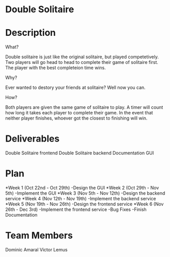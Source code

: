 # Double Solitaire

# Description
What?

Double solitaire is just like the original solitaire, but played competetively. Two players will go head to head to complete their game of solitaire first. The player with the best completeion time wins. 

Why?

Ever wanted to destory your friends at solitaire? Well now you can.

How?

Both players are given the same game of solitaire to play. A timer will count how long it takes each player to complete their game. In the event that neither player finishes, whoever got the closest to finishing will win.

# Deliverables

Double Solitaire frontend
Double Solitaire backend
Documentation
GUI

# Plan
*Week 1 (Oct 22nd - Oct 29th) 
-Design the GUI 
*Week 2 (Oct 29th - Nov 5th) 
-Implement the GUI 
*Week 3 (Nov 5th - Nov 12th) 
-Design the backend service 
*Week 4 (Nov 12th - Nov 19th) 
-Implement the backend service 
*Week 5 (Nov 19th - Nov 26th) 
-Design the frontend service 
*Week 6 (Nov 26th - Dec 3rd) 
-Implement the frontend service 
-Bug Fixes 
-Finish Documentation 



# Team Members
Dominic Amaral
Victor Lemus
